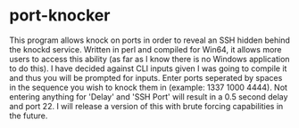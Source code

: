 # port-knocker
This program allows knock on ports in order to reveal an SSH hidden behind the knockd service. Written in perl and compiled for Win64, it allows more users to access this ability (as far as I know there is no Windows application to do this). I have decided against CLI inputs given I was going to compile it and thus you will be prompted for inputs. Enter ports seperated by spaces in the sequence you wish to knock them in (example: 1337 1000 4444). Not entering anything for 'Delay' and 'SSH Port' will result in a 0.5 second delay and port 22. I will release a version of this with brute forcing capabilities in the future.
